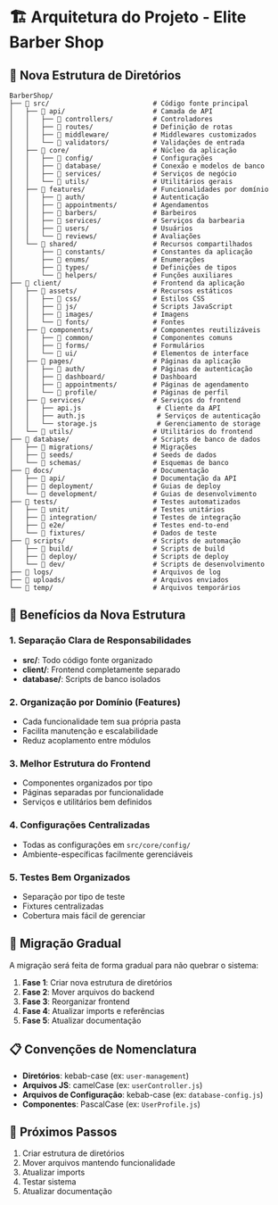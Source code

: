 # 🏗️ Arquitetura do Projeto - Elite Barber Shop

## 📁 Nova Estrutura de Diretórios

```
BarberShop/
├── 📁 src/                          # Código fonte principal
│   ├── 📁 api/                      # Camada de API
│   │   ├── 📁 controllers/          # Controladores
│   │   ├── 📁 routes/               # Definição de rotas
│   │   ├── 📁 middleware/           # Middlewares customizados
│   │   └── 📁 validators/           # Validações de entrada
│   ├── 📁 core/                     # Núcleo da aplicação
│   │   ├── 📁 config/               # Configurações
│   │   ├── 📁 database/             # Conexão e modelos de banco
│   │   ├── 📁 services/             # Serviços de negócio
│   │   └── 📁 utils/                # Utilitários gerais
│   ├── 📁 features/                 # Funcionalidades por domínio
│   │   ├── 📁 auth/                 # Autenticação
│   │   ├── 📁 appointments/         # Agendamentos
│   │   ├── 📁 barbers/              # Barbeiros
│   │   ├── 📁 services/             # Serviços da barbearia
│   │   ├── 📁 users/                # Usuários
│   │   └── 📁 reviews/              # Avaliações
│   └── 📁 shared/                   # Recursos compartilhados
│       ├── 📁 constants/            # Constantes da aplicação
│       ├── 📁 enums/                # Enumerações
│       ├── 📁 types/                # Definições de tipos
│       └── 📁 helpers/              # Funções auxiliares
├── 📁 client/                       # Frontend da aplicação
│   ├── 📁 assets/                   # Recursos estáticos
│   │   ├── 📁 css/                  # Estilos CSS
│   │   ├── 📁 js/                   # Scripts JavaScript
│   │   ├── 📁 images/               # Imagens
│   │   └── 📁 fonts/                # Fontes
│   ├── 📁 components/               # Componentes reutilizáveis
│   │   ├── 📁 common/               # Componentes comuns
│   │   ├── 📁 forms/                # Formulários
│   │   └── 📁 ui/                   # Elementos de interface
│   ├── 📁 pages/                    # Páginas da aplicação
│   │   ├── 📁 auth/                 # Páginas de autenticação
│   │   ├── 📁 dashboard/            # Dashboard
│   │   ├── 📁 appointments/         # Páginas de agendamento
│   │   └── 📁 profile/              # Páginas de perfil
│   ├── 📁 services/                 # Serviços do frontend
│   │   ├── api.js                   # Cliente da API
│   │   ├── auth.js                  # Serviços de autenticação
│   │   └── storage.js               # Gerenciamento de storage
│   └── 📁 utils/                    # Utilitários do frontend
├── 📁 database/                     # Scripts de banco de dados
│   ├── 📁 migrations/               # Migrações
│   ├── 📁 seeds/                    # Seeds de dados
│   └── 📁 schemas/                  # Esquemas de banco
├── 📁 docs/                         # Documentação
│   ├── 📁 api/                      # Documentação da API
│   ├── 📁 deployment/               # Guias de deploy
│   └── 📁 development/              # Guias de desenvolvimento
├── 📁 tests/                        # Testes automatizados
│   ├── 📁 unit/                     # Testes unitários
│   ├── 📁 integration/              # Testes de integração
│   ├── 📁 e2e/                      # Testes end-to-end
│   └── 📁 fixtures/                 # Dados de teste
├── 📁 scripts/                      # Scripts de automação
│   ├── 📁 build/                    # Scripts de build
│   ├── 📁 deploy/                   # Scripts de deploy
│   └── 📁 dev/                      # Scripts de desenvolvimento
├── 📁 logs/                         # Arquivos de log
├── 📁 uploads/                      # Arquivos enviados
└── 📁 temp/                         # Arquivos temporários
```

## 🎯 Benefícios da Nova Estrutura

### 1. **Separação Clara de Responsabilidades**
- **src/**: Todo código fonte organizado
- **client/**: Frontend completamente separado
- **database/**: Scripts de banco isolados

### 2. **Organização por Domínio (Features)**
- Cada funcionalidade tem sua própria pasta
- Facilita manutenção e escalabilidade
- Reduz acoplamento entre módulos

### 3. **Melhor Estrutura do Frontend**
- Componentes organizados por tipo
- Páginas separadas por funcionalidade
- Serviços e utilitários bem definidos

### 4. **Configurações Centralizadas**
- Todas as configurações em `src/core/config/`
- Ambiente-específicas facilmente gerenciáveis

### 5. **Testes Bem Organizados**
- Separação por tipo de teste
- Fixtures centralizadas
- Cobertura mais fácil de gerenciar

## 🔄 Migração Gradual

A migração será feita de forma gradual para não quebrar o sistema:

1. **Fase 1**: Criar nova estrutura de diretórios
2. **Fase 2**: Mover arquivos do backend
3. **Fase 3**: Reorganizar frontend
4. **Fase 4**: Atualizar imports e referências
5. **Fase 5**: Atualizar documentação

## 📋 Convenções de Nomenclatura

- **Diretórios**: kebab-case (ex: `user-management`)
- **Arquivos JS**: camelCase (ex: `userController.js`)
- **Arquivos de Configuração**: kebab-case (ex: `database-config.js`)
- **Componentes**: PascalCase (ex: `UserProfile.js`)

## 🚀 Próximos Passos

1. Criar estrutura de diretórios
2. Mover arquivos mantendo funcionalidade
3. Atualizar imports
4. Testar sistema
5. Atualizar documentação
